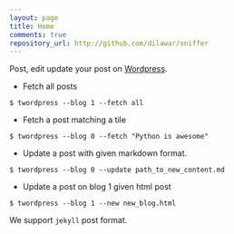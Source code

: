 ```yaml
---
layout: page
title: Home
comments: true
repository_url: http://github.com/dilawar/sniffer
---
```


Post, edit update your post on [Wordpress](http://wordpress.org).

- Fetch all posts

~~~
$ twordpress --blog 1 --fetch all
~~~

- Fetch a post matching a tile

~~~
$ twordpress --blog 0 --fetch "Python is awesome"
~~~~

- Update a post with given markdown format.

~~~
$ twordpress --blog 0 --update path_to_new_content.md
~~~

- Update a post on blog 1 given html post

~~~
$ twordpress --blog 1 --new new_blog.html
~~~

We support `jekyll` post format.
